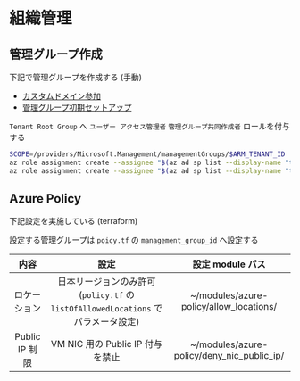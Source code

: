 組織管理
===

## 管理グループ作成

下記で管理グループを作成する (手動)

- [カスタムドメイン参加](https://learn.microsoft.com/ja-jp/azure/active-directory/fundamentals/add-custom-domain)
- [管理グループ初期セットアップ](https://learn.microsoft.com/ja-jp/azure/governance/management-groups/overview#initial-setup-of-management-groups)

`Tenant Root Group` へ `ユーザー アクセス管理者` `管理グループ共同作成者` ロールを付与する

```sh
SCOPE=/providers/Microsoft.Management/managementGroups/$ARM_TENANT_ID
az role assignment create --assignee "$(az ad sp list --display-name "terraform" --query '[0].appId' --output tsv)" --scope $SCOPE --role 18d7d88d-d35e-4fb5-a5c3-7773c20a72d9
az role assignment create --assignee "$(az ad sp list --display-name "terraform" --query '[0].appId' --output tsv)" --scope $SCOPE --role 5d58bcaf-24a5-4b20-bdb6-eed9f69fbe4c
```

## Azure Policy 
下記設定を実施している (terraform)

設定する管理グループは `poicy.tf` の `management_group_id` へ設定する

| 内容 | 設定 | 設定 module パス |
|:-:|:-:|:-:|
| ロケーション | 日本リージョンのみ許可 (`policy.tf` の `listOfAllowedLocations` でパラメータ設定) | ~/modules/azure-policy/allow_locations/ |
| Public IP 制限 | VM NIC 用の Public IP 付与を禁止 | ~/modules/azure-policy/deny_nic_public_ip/ |
